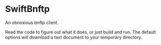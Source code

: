 # SwiftBnftp

An obnoxious bnftp client.

Read the code to figure out what it does, or just build and run. The default options will download a text document to your temporary directory.


